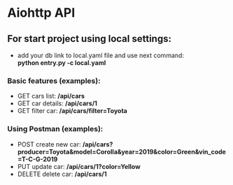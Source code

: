 # Aiohttp API

## For start project using local settings:
- add your db link to local.yaml file and use next command:<br />
**python entry.py -c local.yaml**

### Basic features (examples):
- GET cars list: **/api/cars**<br />
- GET car details: **/api/cars/1**<br />
- GET filter car: **/api/cars/filter=Toyota**

### Using Postman (examples):
- POST create new car: **/api/cars?producer=Toyota&model=Corolla&year=2019&color=Green&vin_code=T-C-G-2019**<br />
- PUT update car: **/api/cars/1?color=Yellow**
- DELETE delete car: **/api/cars/1**